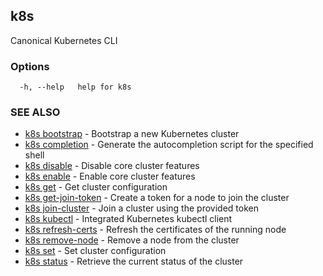 ## k8s

Canonical Kubernetes CLI

### Options

```
  -h, --help   help for k8s
```

### SEE ALSO

* [k8s bootstrap](k8s_bootstrap.md)	 - Bootstrap a new Kubernetes cluster
* [k8s completion](k8s_completion.md)	 - Generate the autocompletion script for the specified shell
* [k8s disable](k8s_disable.md)	 - Disable core cluster features
* [k8s enable](k8s_enable.md)	 - Enable core cluster features
* [k8s get](k8s_get.md)	 - Get cluster configuration
* [k8s get-join-token](k8s_get-join-token.md)	 - Create a token for a node to join the cluster
* [k8s join-cluster](k8s_join-cluster.md)	 - Join a cluster using the provided token
* [k8s kubectl](k8s_kubectl.md)	 - Integrated Kubernetes kubectl client
* [k8s refresh-certs](k8s_refresh-certs.md)	 - Refresh the certificates of the running node
* [k8s remove-node](k8s_remove-node.md)	 - Remove a node from the cluster
* [k8s set](k8s_set.md)	 - Set cluster configuration
* [k8s status](k8s_status.md)	 - Retrieve the current status of the cluster

